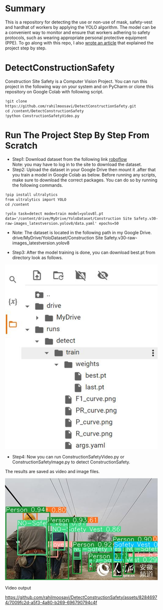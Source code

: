 # Summary
This is a repository for detecting the use or non-use of mask, safety-vest and hardhat of workers  by applying the YOLO algorithm. The model can be a convenient way to monitor and ensure that workers adhering to safety protocols, such as wearing appropriate personal protective equipment (PPE).
To go along with this repo, I also [wrote an article]( https://medium.com/@rahil.gh.moosavi/how-to-check-construction-safety-with-yolo-model-and-python-language-b4073139c73) that explained the project step by step.
# DetectConstructionSafety
Construction Site Safety is a Computer Vision Project. You can run this project in the following way on your system and on PyCharm or clone this repository on Google Colab with following script.
```
!git clone https://github.com/rahilmoosavi/DetectConstructionSafety.git
cd /content/DetectConstructionSafety
!python ConstructionSafetyVideo.py
```
# Run The Project Step By Step From Scratch
- Step1: Download dataset from the following link [roboflow](https://universe.roboflow.com/roboflow-universe-projects/construction-site-safety)
</br>Note:  you may have to log in to the site to download the dataset.
- Step2: Upload the dataset in your Google Drive then mount it .after that you train a model in Google Colab as below. 
Before running any scripts, make sure to download the correct packages. You can do so by running the following commands.
```
!pip install ultralytics
from ultralytics import YOLO
cd /content
```
```
!yolo task=detect mode=train model=yolov8l.pt data='/content/drive/MyDrive/YoloDataset/Construction Site Safety.v30-raw-images_latestversion.yolov8/data.yaml' epochs=50
```
- Note: The dataset is located in the following path in my Google Drive.
<br>drive/MyDrive/YoloDataset/Construction Site Safety.v30-raw-images_latestversion.yolov8

- Step3: After the model training is done, you can download best.pt from directory look as follows.
 <img src="https://github.com/rahilmoosavi/DetectConstructionSafety/blob/master/Images/path.JPG" width="500">
 
- Step4: Now you can run ConstructionSafetyVideo.py or ConstructionSafetyImage.py to detect ConstructionSafety.

The results are saved as video and image files.

<img src="https://github.com/rahilmoosavi/DetectConstructionSafety/blob/master/newobject.jpg?raw=true" width="500">


Video output


https://github.com/rahilmoosavi/DetectConstructionSafety/assets/82846974/7009fc2d-a5f3-4a80-b269-696790794c4f













